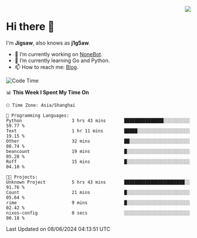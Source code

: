 <a href="#">
  <img align="right" src="https://github-readme-stats.vercel.app/api?username=j1g5awi&count_private=true&show_icons=true&title_color=80070B&text_color=B3B3B3&bg_color=212121&icon_color=80070B" />
</a>

# Hi there 👋

I'm **Jigsaw**, also knows as **j1g5aw**.

- 🔭 I’m currently working on [NoneBot](https://github.com/nonebot).
- 🌱 I’m currently learning Go and Python.
- 📫 How to reach me: [Blog](https://blog.maddestroyer.xyz/).

<!--START_SECTION:waka-->
![Code Time](http://img.shields.io/badge/Code%20Time-1%2C462%20hrs%2050%20mins-blue)

📊 **This Week I Spent My Time On** 

```text
🕑︎ Time Zone: Asia/Shanghai

💬 Programming Languages: 
Python                   3 hrs 43 mins       ███████████████░░░░░░░░░░   59.77 % 
Text                     1 hr 11 mins        █████░░░░░░░░░░░░░░░░░░░░   19.15 % 
Other                    32 mins             ██░░░░░░░░░░░░░░░░░░░░░░░   08.74 % 
beancount                19 mins             █░░░░░░░░░░░░░░░░░░░░░░░░   05.28 % 
Roff                     15 mins             █░░░░░░░░░░░░░░░░░░░░░░░░   04.10 % 

🐱‍💻 Projects: 
Unknown Project          5 hrs 43 mins       ███████████████████████░░   91.76 % 
Count                    21 mins             █░░░░░░░░░░░░░░░░░░░░░░░░   05.64 % 
rime                     9 mins              █░░░░░░░░░░░░░░░░░░░░░░░░   02.42 % 
nixos-config             0 secs              ░░░░░░░░░░░░░░░░░░░░░░░░░   00.18 % 
```


 Last Updated on 08/06/2024 04:13:51 UTC
<!--END_SECTION:waka-->
